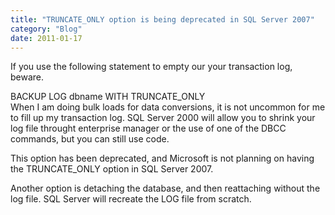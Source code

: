 ```yaml
---
title: "TRUNCATE_ONLY option is being deprecated in SQL Server 2007"
category: "Blog"
date: 2011-01-17
---
```



If you use the following statement to empty our your transaction log, beware.

<div class="code">BACKUP LOG dbname WITH TRUNCATE_ONLY</div>
When I am doing bulk loads for data conversions, it is not uncommon for me to fill up my transaction log. SQL Server 2000 will allow you to shrink your log file throught enterprise manager or the use of one of the DBCC commands, but you can still use code.

This option has been deprecated, and Microsoft is not planning on having the TRUNCATE_ONLY option in SQL Server 2007.

Another option is detaching the database, and then reattaching without the log file. SQL Server will recreate the LOG file from scratch.